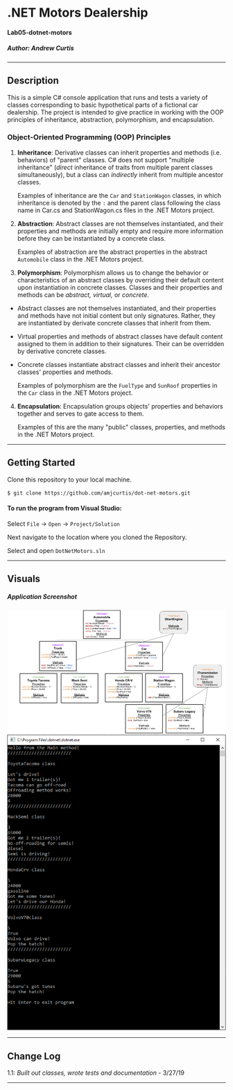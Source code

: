 # .NET Motors Dealership
#### Lab05-dotnet-motors
##### *Author: Andrew Curtis*

------------------------------

## Description

This is a simple C# console application that runs and tests a variety of classes corresponding to basic hypothetical parts of a fictional car dealership. The project is intended to give practice in working with the OOP principles of inheritance, abstraction, polymorphism, and encapsulation. 

### Object-Oriented Programming (OOP) Principles

1. **Inheritance**: Derivative classes can inherit properties and methods (i.e. behaviors) of "parent" classes. C# does not support "multiple inheritance" (*direct* inheritance of traits from multiple parent classes simultaneously), but a class can *indirectly* inherit from multiple ancestor classes. 

    Examples of inheritance are the `Car` and `StationWagon` classes, in which inheritance is denoted by the `:` and the parent class following the class name in Car.cs and StationWagon.cs files in the .NET Motors project. 

2. **Abstraction**: Abstract classes are not themselves instantiated, and their properties and methods are initially empty and require more information before they can be instantiated by a concrete class.

    Examples of abstraction are the abstract properties in the abstract `Automobile` class in the .NET Motors project.

3. **Polymorphism**: Polymorphism allows us to change the behavior or characteristics of an abstract classes by overriding their default content upon instantiation in concrete classes. Classes and their properties and methods can be *abstract,* *virtual,* or *concrete.* 
* Abstract classes are not themselves instantiated, and their properties and methods have not initial content but only signatures. Rather, they are instantiated by derivate concrete classes that inherit from them. 
* Virtual properties and methods of abstract classes have default content assigned to them in addition to their signatures. Their can be overridden by derivative concrete classes.
* Concrete classes instantiate abstract classes and inherit their ancestor classes' properties and methods. 

    Examples of polymorphism are the `FuelType` and `SunRoof` properties in the `Car` class in the .NET Motors project.

4. **Encapsulation**: Encapsulation groups objects' properties and behaviors together and serves to gate access to them. 

    Examples of this are the many "public" classes, properties, and methods in the .NET Motors project.

------------------------------

## Getting Started
Clone this repository to your local machine.
```
$ git clone https://github.com/amjcurtis/dot-net-motors.git
```
#### To run the program from Visual Studio:
Select ```File``` -> ```Open``` -> ```Project/Solution```

Next navigate to the location where you cloned the Repository.

Select and open ```DotNetMotors.sln```

------------------------------

## Visuals

##### Application Screenshot

![Visualization of Classes](assets/DotNetMotors_SysDesign.png)
![Screenshot of App](assets/dotnet-motors-screenshot.png)

------------------------------

## Change Log

1.1: *Built out classes, wrote tests and documentation* - 3/27/19

------------------------------
